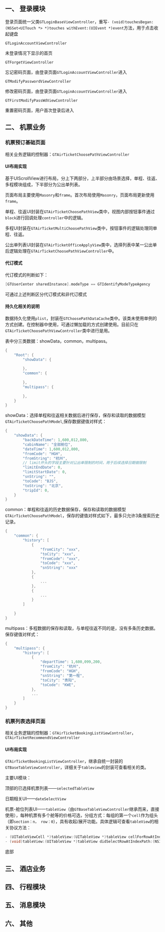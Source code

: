 

## 一、 登录模块

登录页面统一父类`GTLoginBaseViewController`，重写`- (void)touchesBegan:(NSSet<UITouch *> *)touches withEvent:(UIEvent *)event`方法，用于点击收起键盘

`GTLoginAccountViewController`

未登录情况下显示的首页

`GTForgetViewController`

忘记密码页面，由登录页面`GTLoginAccountViewController`进入

`GTModifyPasswordViewController`

修改密码页面，由登录页面`GTLoginAccountViewController`进入

`GTFirstModifyPassWdViewController`

重置密码页面，用户首次登录后进入



## 二、 机票业务

### 机票预订基础页面

相关业务逻辑的控制器：`GTAirTicketChoosePathViewController`

#### UI布局实现

基于UIScrollView进行布局，分上下两部分，上半部分由场景选择，单程、往返、多程模块组成，下半部分为公出单列表。

页面布局主要使用`Masonry`和`frame`。首次布局使用`Masonry`，页面布局更新使用`frame`。

单程、往返UI封装在`GTAirTicketChoosePathView`类中，视图内部按钮事件通过`block`进行回调处理`controller`中的逻辑。

多程UI封装在`GTAirTicketMultiChoosePathView`类中，按钮事件的逻辑处理同单程、往返。

公出单列表UI封装在`GTAirTicketOfficeApplyView`类中，选择列表中某一公出单后逻辑处理在`GTAirTicketChoosePathViewController`中。

#### 代订模式

代订模式的判断如下：

```objective-c
[GTUserCenter sharedInstance].modeType == GTIdentifyModeTypeAgency
```

可通过上述判断区分代订模式和非代订模式

#### 持久化相关的说明

数据持久化使用`plist`，封装在`GTChoosePathDataCache`类中。该类未使用单例的方式创建。在控制器中使用，可通过懒加载的方式创建使用。目前只在`GTAirTicketChoosePathViewController`类中进行是用。

表中分三类数据：showData，common，multipass。

```objective-c
{
    "Root": {
        "showData": {
            
		},
        "common": {
           
        },
        "multipass": {
		
        },
    }
}
```

showData：选择单程和往返相关数据后进行保存，保存和读取的数据模型`GTAirTicketChoosePathModel`,保存数据键值对样式：

```objective-c
{
    "showData": {
        "backDateTime": 1,600,012,800,
        "cabinName": "全部舱位",
        "dateTime": 1,600,012,800,
        "fromCode": "HGH",
        "fromString": "杭州",
        // limit开头的字段主要针对公出单限制的时间，用于后续选择日期做限制
        "limitEndDate": 0,
        "limitStartDate": 0,
        "snString": "",
        "toCode": "BJS",
        "toString": "北京",
        "tripId": 0,
    }
}
```

common：单程和往返的历史数据保存，保存和读取的数据模型`GTAirTicketChoosePathModel`，保存的键值对样式如下，最多只允许3条搜索历史记录。

```objective-c
{
	"common": {
		"history": [
			{
				"fromCity": "xxx",
				"toCity": "xxx",
				"fromCode": "xxx",
				"toCode": "xxx",
                "snString": "xxx"
			},
			{
				...
			},
			{
				...
			}
		]
		
	}
}
```

multipass：多程数据的保存和读取，与单程往返不同的是，没有多条历史数据。保存键值对样式：

```objective-c
{
    "multipass": {
        "history": [
            {
                "departTime": 1,600,099,200,
                "fromCity": "杭州",
                "fromCode": "HGH",
                "snString": "第一程",
                "toCity": "贵阳",
                "toCode": "KWE",
			},
            ...
        ]
    }
}
```



### 机票列表选择页面

相关业务逻辑的控制器：`GTAirTicketBookingListViewController`，`GTAirTicketRecommendViewController`

#### UI布局实现

`GTAirTicketBookingListViewController`，继承自统一封装的`GTBaseTableViewController`，详细关于`tableview`的封装可查看相关的类。

主要UI模块：

顶部的已选择机票列表——`selectedTableView`

日期相关UI——`dateSelectView`

机票-舱位列表UI——`tableView`（由`GTBaseTableViewController`继承而来，直接使用），每种机票有多个舱等的价格可选，分组方式：每组的第一个`cell`作为组头（即`section：n， row：0`），具有收起/展开功能。具体逻辑可查看`tableView`的相关协议方法：

```objective-c
- (UITableViewCell *)tableView:(UITableView *)tableView cellForRowAtIndexPath:(NSIndexPath *)indexPath;
- (void)tableView:(UITableView *)tableView didSelectRowAtIndexPath:(NSIndexPath *)indexPath;
```

底部

## 三、 酒店业务

## 四、 行程模块

## 五、 消息模块

## 六、 其他

